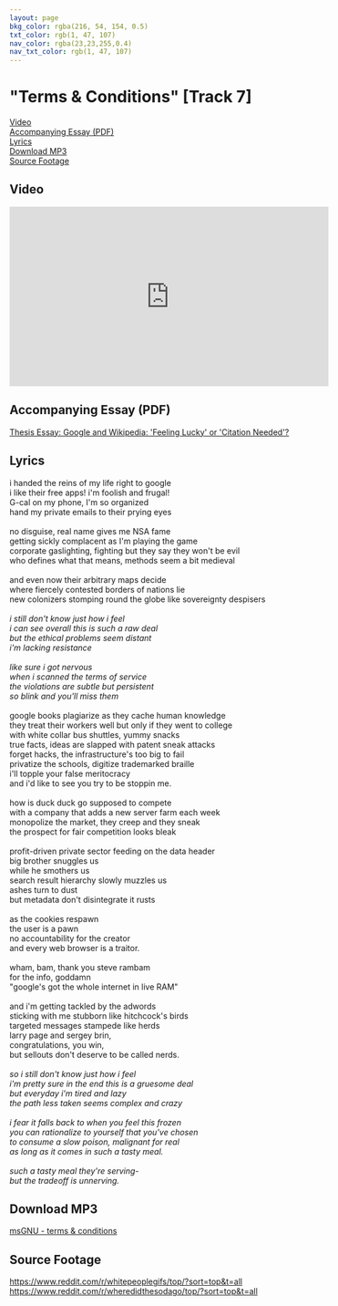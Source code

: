 ```yaml
---
layout: page
bkg_color: rgba(216, 54, 154, 0.5)
txt_color: rgb(1, 47, 107)
nav_color: rgba(23,23,255,0.4)
nav_txt_color: rgb(1, 47, 107)
---
```


# "Terms & Conditions" [Track 7]

[Video](#video)<br>
[Accompanying Essay (PDF)](#pdf)<br>
[Lyrics](#lyrics)<br>
[Download MP3](#mp3)<br>
[Source Footage](#foot)

<!-- ## Background & Credits -->

<h2 id='video'> Video </h2>

<div class="embed-responsive embed-responsive-16by9">
  <iframe width="560" height="315" src="https://www.youtube.com/embed/9gA28axxt6E" frameborder="0" allowfullscreen></iframe>
</div>

<h2 id='pdf'> Accompanying Essay (PDF) </h2>

[Thesis Essay: Google and Wikipedia: 'Feeling Lucky' or 'Citation Needed'?](/pdfs/chelsea_palmer_2015_SIC_essay3.pdf)

<h2 id='lyrics'> Lyrics </h2>

i handed the reins of my life right to google<br>
i like their free apps! i'm foolish and frugal!<br>
G-cal on my phone, I'm so organized<br>
hand my private emails to their prying eyes<br>
<br>
no disguise, real name gives me NSA fame<br>
getting sickly complacent as I'm playing the game<br>
corporate gaslighting, fighting but they say they won't be evil<br>
who defines what that means, methods seem a bit medieval<br>
<br>
and even now their arbitrary maps decide<br>
where fiercely contested borders of nations lie<br>
new colonizers stomping round the globe like sovereignty despisers<br>
<br>
<i>i still don't know just how i feel<br>
i can see overall this is such a raw deal<br>
but the ethical problems seem distant<br>
i'm lacking resistance<br>
<br>
like sure i got nervous<br>
when i scanned the terms of service<br>
the violations are subtle but persistent<br>
so blink and you'll miss them<br></i>
<br>
google books plagiarize as they cache human knowledge<br>
they treat their workers well but only if they went to college<br>
with white collar bus shuttles, yummy snacks<br>
true facts, ideas are slapped with patent sneak attacks<br>
forget hacks, the infrastructure's too big to fail<br>
privatize the schools, digitize trademarked braille<br>
i'll topple your false meritocracy<br>
and i'd like to see you try to be stoppin me.<br>
<br>
how is duck duck go supposed to compete<br>
with a company that adds a new server farm each week<br>
monopolize the market, they creep and they sneak<br>
the prospect for fair competition looks bleak<br>
<br>
profit-driven private sector feeding on the data header<br>
big brother snuggles us<br>
while he smothers us<br>
search result hierarchy slowly muzzles us<br>
ashes turn to dust<br>
but metadata don't disintegrate it rusts<br>
<br>
as the cookies respawn<br>
the user is a pawn<br>
no accountability for the creator<br>
and every web browser is a traitor.<br>
<br>
wham, bam, thank you steve rambam<br>
for the info, goddamn<br>
"google's got the whole internet in live RAM"<br>
<br>
and i'm getting tackled by the adwords<br>
sticking with me stubborn like hitchcock's birds<br>
targeted messages stampede like herds<br>
larry page and sergey brin,<br>
congratulations, you win,<br>
but sellouts don't deserve to be called nerds.<br>
<br>
<i>so i still don't know just how i feel<br>
i'm pretty sure in the end this is a gruesome deal<br>
but everyday i'm tired and lazy<br>
the path less taken seems complex and crazy<br>
<br>
i fear it falls back to when you feel this frozen<br>
you can rationalize to yourself that you've chosen<br>
to consume a slow poison, malignant for real<br>
as long as it comes in such a tasty meal.<br><br>
such a tasty meal they're serving-<br>
but the tradeoff is unnerving.</i>


<h2 id='mp3'> Download MP3 </h2>

[msGNU - terms & conditions](/mp3s/msGNU-Google.mp3)


## Source Footage

https://www.reddit.com/r/whitepeoplegifs/top/?sort=top&t=all
https://www.reddit.com/r/wheredidthesodago/top/?sort=top&t=all
